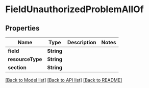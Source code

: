 # FieldUnauthorizedProblemAllOf

## Properties
Name | Type | Description | Notes
------------ | ------------- | ------------- | -------------
**field** | **String** |  | 
**resourceType** | **String** |  | 
**section** | **String** |  | 

[[Back to Model list]](../README.md#documentation-for-models) [[Back to API list]](../README.md#documentation-for-api-endpoints) [[Back to README]](../README.md)


